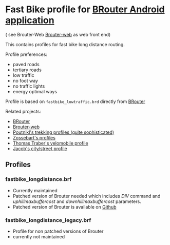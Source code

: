 # Fast Bike profile for [BRouter Android application](http://brouter.de/brouter/) 

( see Brouter-Web [Brouter-web](http://brouter.de/brouter-web/) as web front end)
 
This contains profiles for fast bike long distance routing.

Profile preferences:
   * paved roads
   * tertiary roads
   * low traffic
   * no foot way
   * no traffic lights
   * energy optimal ways

Profile is based on `fastbike_lowtraffic.brd` directly from [BRouter](https://github.com/abrensch/brouter)

Related projects\:  
   * [BRouter](https://github.com/abrensch/brouter)
   * [Brouter-web](https://github.com/nrenner/brouter-web)
   * [Poutnikl's trekking profiles (quite sophisticated)](https://github.com/poutnikl/Brouter-profiles)
   * [Zossebart's profiles](https://github.com/zossebart/brouter-mtb)  
   * [Thomas Traber's velomobile profile](https://github.com/ThomasTraber/brouter_profiles_and_testing)
   * [Jacob's city/street profile](https://github.com/utack/utack_brouter_data)
   
## Profiles
### fastbike_longdistance.brf
   * Currently maintained
   * Patched version of Brouter needed which includes _DIV_ command and _uphillmaxbuffercost_ and _downhillmaxbuffercost_ parameters.
   * Patched version of Brouter is available on [Github](https://github.com/simdens/brouter/tree/dev) 

### fastbike_longdistance_legacy.brf
   * Profile for non patched versions of Brouter
   * currently not maintained